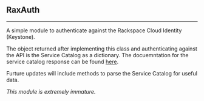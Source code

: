 ## RaxAuth
___
A simple module to authenticate against the Rackspace Cloud Identity (Keystone).

The object returned after implementing this class and authenticating against the API is the Service Catalog as a dictionary.  The docuemntation for the service catalog response can be found [here](http://docs.rackspace.com/auth/api/v2.0/auth-client-devguide/content/Sample_Request_Response-d1e64.html "RAX API Documentation").

Furture updates will include methods to parse the Service Catalog for useful data.

*This module is extremely immature.*